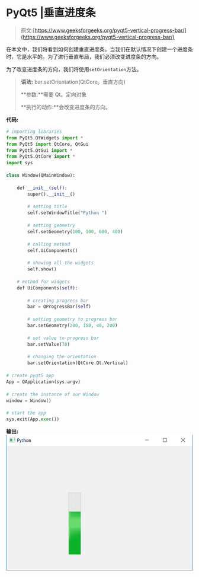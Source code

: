 # PyQt5 |垂直进度条

> 原文:[https://www.geeksforgeeks.org/pyqt5-vertical-progress-bar/](https://www.geeksforgeeks.org/pyqt5-vertical-progress-bar/)

在本文中，我们将看到如何创建垂直进度条。当我们在默认情况下创建一个进度条时，它是水平的。为了进行垂直布局，我们必须改变进度条的方向。

为了改变进度条的方向，我们将使用`setOrientation`方法。

> **语法:** bar.setOrientation(QtCore。垂直方向)
> 
> **参数:**需要 Qt。定向对象
> 
> **执行的动作:**会改变进度条的方向。

**代码:**

```py
# importing libraries
from PyQt5.QtWidgets import * 
from PyQt5 import QtCore, QtGui
from PyQt5.QtGui import * 
from PyQt5.QtCore import * 
import sys

class Window(QMainWindow):

    def __init__(self):
        super().__init__()

        # setting title
        self.setWindowTitle("Python ")

        # setting geometry
        self.setGeometry(100, 100, 600, 400)

        # calling method
        self.UiComponents()

        # showing all the widgets
        self.show()

    # method for widgets
    def UiComponents(self):

        # creating progress bar
        bar = QProgressBar(self)

        # setting geometry to progress bar
        bar.setGeometry(200, 150, 40, 200)

        # set value to progress bar
        bar.setValue(70)

        # changing the orientation
        bar.setOrientation(QtCore.Qt.Vertical)

# create pyqt5 app
App = QApplication(sys.argv)

# create the instance of our Window
window = Window()

# start the app
sys.exit(App.exec())
```

**输出:**
![](img/2c00ff241309ec159705999717e0a423.png)